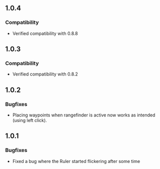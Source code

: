 ## 1.0.4
### Compatibility
- Verified compatibility with 0.8.8


## 1.0.3
### Compatibility
- Verified compatibility with 0.8.2


## 1.0.2
### Bugfixes
- Placing waypoints when rangefinder is active now works as intended (using left click).


## 1.0.1
### Bugfixes
- Fixed a bug where the Ruler started flickering after some time
